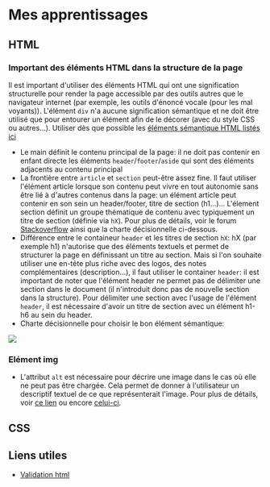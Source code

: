 # Mes apprentissages

## HTML

### Important des éléments HTML dans la structure de la page

Il est important d'utiliser des éléments HTML qui ont une signification structurelle pour render la page accessible par des outils autres que le navigateur internet (par exemple, les outils d'énoncé vocale (pour les mal voyants)). L'élément `div` n'a aucune signification sémantique et ne doit être utilisé que pour entourer un élément afin de le décorer (avec du style CSS ou autres...).
Utiliser dès que possible les [éléments sémantique HTML listés ici](https://www.w3schools.com/html/html5_semantic_elements.asp)

- Le main définit le contenu principal de la page: il ne doit pas contenir en enfant directe les éléments `header`/`footer`/`aside` qui sont des éléments adjacents au contenu principal
- La frontière entre `article` et `section` peut-être assez fine. Il faut utiliser l'élément article lorsque son contenu peut vivre en tout autonomie sans être lié à d'autres contenus dans la page: un élément article peut contenir en son sein un header/footer, titre de section (h1...)... L'élement section définit un groupe thématique de contenu avec typiquement un titre de section (définie via `hX`).  Pour plus de détails, voir le forum [Stackoverflow](https://stackoverflow.com/questions/7549561/section-vs-article-html5) ainsi que la charte décisionnelle ci-dessous.
- Différence entre le containeur `header` et les titres de section `hX`: hX (par exemple h1) n'autorise que des éléments textuels et permet de structurer la page en définissant un titre au section. Mais si l'on souhaite utiliser une en-tête plus riche avec des logos, des notes complémentaires (description...), il faut utiliser le container `header`: il est important de noter que l'élément header ne permet pas de délimiter une section dans le document (il n'introduit donc pas de nouvelle section dans la structure). Pour délimiter une section avec l'usage de l'élément `header`, il est nécessaire d'avoir un titre de section avec un élément h1-h6 au sein du header.
- Charte décisionnelle pour choisir le bon élément sémantique:
<img src="https://i.stack.imgur.com/8Ruyj.png" />

### Elément img

- L'attribut `alt` est nécessaire pour décrire une image dans le cas où elle ne peut pas être chargée. Cela permet de donner à l'utilisateur un descriptif textuel de ce que représenterait l'image. Pour plus de détails, voir [ce lien](https://developer.mozilla.org/fr/docs/Web/HTML/Element/Img#attributs) ou encore [celui-ci](https://developer.mozilla.org/fr/docs/Web/HTML/Element/Img#accessibilit%C3%A9).


## CSS

## Liens utiles

- [Validation html](https://validator.w3.org/#validate_by_input)
